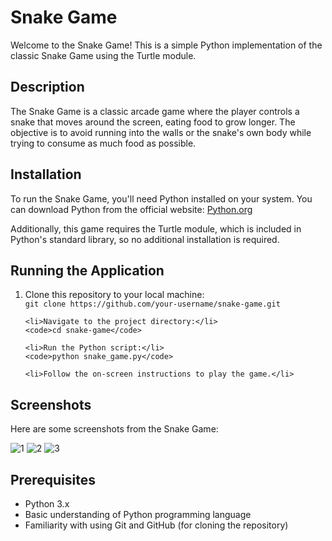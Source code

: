 <!DOCTYPE html>
<html lang="en">
<head>
  <meta charset="UTF-8">
  <meta name="viewport" content="width=device-width, initial-scale=1.0">
  <title>Snake Game</title>
</head>
<body>
  <h1>Snake Game</h1>

  <p>Welcome to the Snake Game! This is a simple Python implementation of the classic Snake Game using the Turtle module.</p>

  <h2>Description</h2>

  <p>The Snake Game is a classic arcade game where the player controls a snake that moves around the screen, eating food to grow longer. The objective is to avoid running into the walls or the snake's own body while trying to consume as much food as possible.</p>

  <h2>Installation</h2>

  <p>To run the Snake Game, you'll need Python installed on your system. You can download Python from the official website: <a href="https://www.python.org/">Python.org</a></p>

  <p>Additionally, this game requires the Turtle module, which is included in Python's standard library, so no additional installation is required.</p>

  <h2>Running the Application</h2>

  <ol>
    <li>Clone this repository to your local machine:</li>
    <code>git clone https://github.com/your-username/snake-game.git</code>

    <li>Navigate to the project directory:</li>
    <code>cd snake-game</code>

    <li>Run the Python script:</li>
    <code>python snake_game.py</code>

    <li>Follow the on-screen instructions to play the game.</li>
  </ol>

  <h2>Screenshots</h2>

  <p>Here are some screenshots from the Snake Game:</p>

![1](https://github.com/NagarPratham/Snake-Game/assets/165830244/1bea0474-3f80-4bdc-9bd9-1cca6ae6ae55)
![2](https://github.com/NagarPratham/Snake-Game/assets/165830244/4522dfc7-4d2f-41e4-b57f-10edc956ad74)
![3](https://github.com/NagarPratham/Snake-Game/assets/165830244/5a2fc687-89c9-422c-b951-33879237f366)



   <h2>Prerequisites</h2>

  <ul>
    <li>Python 3.x</li>
    <li>Basic understanding of Python programming language</li>
    <li>Familiarity with using Git and GitHub (for cloning the repository)</li>
  </ul>
</body>
</html>

